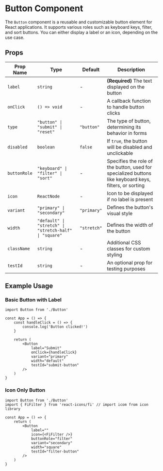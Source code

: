 # Button Component

The `Button` component is a reusable and customizable button element for React applications. It supports various roles such as keyboard keys, filter, and sort buttons. You can either display a label or an icon, depending on the use case.

## Props

| Prop Name     | Type                                           | Default        | Description                                                                                                  |
|---------------|------------------------------------------------|----------------|--------------------------------------------------------------------------------------------------------------|
| `label`       | `string`                                       | -              | **(Required)** The text displayed on the button                                                              |
| `onClick`     | `() => void`                                   | -              | A callback function to handle button clicks                                                                  |
| `type`        | `"button" \| "submit" \| "reset"`              | `"button"`     | The type of button, determining its behavior in forms                                                        |
| `disabled`    | `boolean`                                      | `false`        | If `true`, the button will be disabled and unclickable                                                       |
| `buttonRole`  | `"keyboard" \| "filter" \| "sort"`             | -              | Specifies the role of the button, used for specialized buttons like keyboard keys, filters, or sorting        |
| `icon`        | `ReactNode`                                    | -              | Icon to be displayed if no label is present                                                                  |
| `variant`     | `"primary" \| "secondary"`                     | `"primary"`    | Defines the button's visual style                                                     |
| `width`       | `"default" \| "stretch" \| "stretch-half" \| "square"` | `"stretch"`    | Defines the width of the button                                                                              |
| `className`   | `string`                                       | -              | Additional CSS classes for custom styling                                                                    |
| `testId`      | `string`                                       | -              | An optional prop for testing purposes                                                                        |

## Example Usage

### Basic Button with Label

```tsx
import Button from './Button'

const App = () => {
    const handleClick = () => {
        console.log('Button clicked!')
    }

    return (
        <Button
            label="Submit"
            onClick={handleClick}
            variant="primary"
            width="default"
            testId="submit-button"
        />
    )
}
```

### Icon Only Button

```tsx
import Button from './Button'
import { FiFilter } from 'react-icons/fi' // import icom from icon library

const App = () => {
    return (
        <Button
            label=""
            icon={<FiFilter />}
            buttonRole="filter"
            variant="secondary"
            width="square"
            testId="filter-button"
        />
    )
}
```
